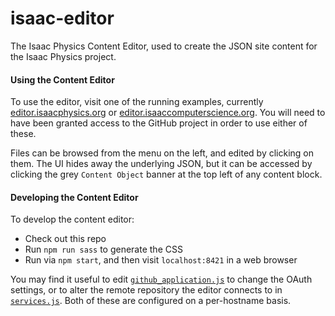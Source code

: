# isaac-editor

The Isaac Physics Content Editor, used to create the JSON site content for the Isaac Physics project.


#### Using the Content Editor

To use the editor, visit one of the running examples, currently [editor.isaacphysics.org](https://editor.isaacphysics.org) or [editor.isaaccomputerscience.org](https://isaaccomputerscience.org). You will need to have been granted access to the GitHub project in order to use either of these.

Files can be browsed from the menu on the left, and edited by clicking on them. The UI hides away the underlying JSON, but it can be accessed by clicking the grey `Content Object` banner at the top left of any content block.


#### Developing the Content Editor

To develop the content editor: 
* Check out this repo
* Run `npm run sass` to generate the CSS
* Run via `npm start`, and then visit `localhost:8421` in a web browser

You may find it useful to edit [`github_application.js`](app/js/app/github_application.js) to change the OAuth settings, or to alter the remote repository the editor connects to in [`services.js`](app/js/app/services.js). Both of these are configured on a per-hostname basis.